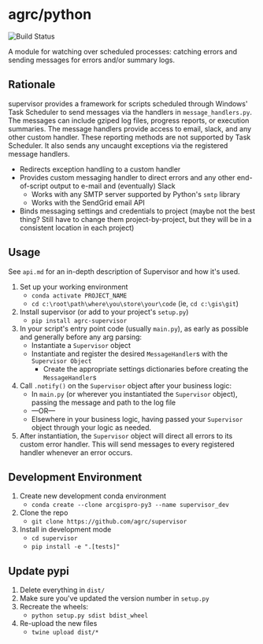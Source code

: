 # agrc/python

![Build Status](https://github.com/agrc/supervisor/workflows/Build%20and%20Test/badge.svg)
<!-- [![codecov](https://codecov.io/gh/agrc/python/branch/main/graph/badge.svg)](https://codecov.io/gh/agrc/python) -->

A module for watching over scheduled processes: catching errors and sending messages for errors and/or summary logs.

## Rationale

supervisor provides a framework for scripts scheduled through Windows' Task Scheduler to send messages via the handlers in `message_handlers.py`. The messages can include gziped log files, progress reports, or execution summaries. The message handlers provide access to email, slack, and any other custom handler. These reporting methods are not supported by Task Scheduler. It also sends any uncaught exceptions via the registered message handlers.

- Redirects exception handling to a custom handler
- Provides custom messaging handler to direct errors and any other end-of-script output to e-mail and (eventually) Slack
  - Works with any SMTP server supported by Python's `smtp` library
  - Works with the SendGrid email API
- Binds messaging settings and credentials to project (maybe not the best thing? Still have to change them project-by-project, but they will be in a consistent location in each project)

## Usage

See `api.md` for an in-depth description of Supervisor and how it's used.

1. Set up your working environment
   - `conda activate PROJECT_NAME`
   - `cd c:\root\path\where\you\store\your\code` (ie, `cd c:\gis\git`)
1. Install supervisor (or add to your project's `setup.py`)
   - `pip install agrc-supervisor`
1. In your script's entry point code (usually `main.py`), as early as possible and generally before any arg parsing:
   - Instantiate a `Supervisor` object
   - Instantiate and register the desired `MessageHandler`s with the `Supervisor Object`
      - Create the appropriate settings dictionaries before creating the `MessageHandler`s
1. Call `.notify()` on the `Supervisor` object after your business logic:
   - In `main.py` (or wherever you instantiated the `Supervisor` object), passing the message and path to the log file
   - —OR—
   - Elsewhere in your business logic, having passed your `Supervisor` object through your logic as needed.
1. After instantiation, the `Supervisor` object will direct all errors to its custom error handler. This will send messages to every registered handler whenever an error occurs.

## Development Environment

1. Create new development conda environment
   - `conda create --clone arcgispro-py3 --name supervisor_dev`
1. Clone the repo
   - `git clone https://github.com/agrc/supervisor`
1. Install in development mode
   - `cd supervisor`
   - `pip install -e ".[tests]"`

## Update pypi

1. Delete everything in `dist/`
1. Make sure you've updated the version number in `setup.py`
1. Recreate the wheels:
   - `python setup.py sdist bdist_wheel`
1. Re-upload the new files
   - `twine upload dist/*`

